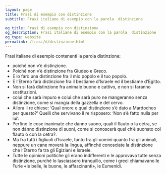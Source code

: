 ```yaml
---
layout: page
title: Frasi di esempio con distinzione 
subtitle: Frasi italiane di esempio con la parola  distinzione

og_title: Frasi di esempio con distinzione 
og_description: Frasi italiane di esempio con la parola  distinzione
og_type: website
permalink: /frasi/d/distinzione.html
---
```


Frasi italiane di esempio contenenti la parola distinzione:


- poiché non v’è distinzione.
- Poiché non v’è distinzione fra Giudeo e Greco.
- E io farò una distinzione fra il mio popolo e il tuo popolo.
- E l’Eterno farà distinzione fra il bestiame d’Israele ed il bestiame d’Egitto.
- Non si farà distinzione fra animale buono e cattivo, e non si faranno sostituzioni.
- colui che sarà impuro e colui che sarà puro ne mangeranno senza distinzione, come si mangia della gazzella e del cervo.
- Allora il re chiese: ‘Qual onore e qual distinzione s’è dato a Mardocheo per questo?’ Quelli che servivano il re risposero: ‘Non s’è fatto nulla per lui’.
- Perfino le cose inanimate che dànno suono, quali il flauto o la cetra, se non dànno distinzione di suoni, come si conoscerà quel ch’è suonato col flauto o con la cetra?.
- Ma fra tutti i figliuoli d’Israele, tanto fra gli uomini quanto fra gli animali, neppure un cane moverà la lingua, affinché conosciate la distinzione che l’Eterno fa tra gli Egiziani e Israele.
- Tutte le opinioni politiche gli erano indifferenti e le approvava tutte senza distinzione, purché lo lasciassero tranquillo, come i greci chiamavano le Furie «le belle, le buone, le affascinanti», le Eumenidi.
